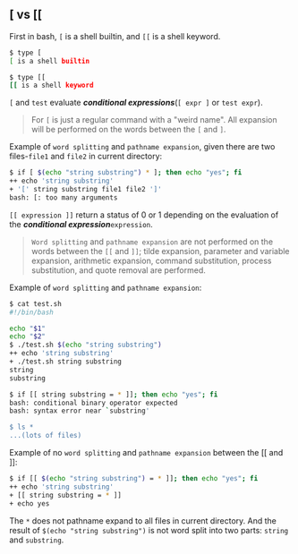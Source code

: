 ## [ vs [[

First in bash, `[` is a shell builtin, and `[[` is a shell keyword.
```bash
$ type [
[ is a shell builtin

$ type [[
[[ is a shell keyword
```

`[` and `test` evaluate ***conditional expressions***(`[ expr ]` or `test expr`).
> For `[` is just a regular command with a "weird name". All expansion will be performed on the words between the `[` and `]`.

Example of `word splitting` and `pathname expansion`, given there are two files-`file1` and `file2` in current directory:
```bash
$ if [ $(echo "string substring") * ]; then echo "yes"; fi
++ echo 'string substring'
+ '[' string substring file1 file2 ']'
bash: [: too many arguments
```



`[[ expression ]]` return a status of 0 or 1 depending on the evaluation of the ***conditional expression***`expression`.
> `Word splitting` and `pathname expansion` are not performed on the words between the `[[` and `]]`; tilde expansion, parameter and variable expansion, arithmetic expansion, command substitution, process substitution, and quote removal are performed.

Example of `word splitting` and `pathname expansion`:
```bash
$ cat test.sh
#!/bin/bash

echo "$1" 
echo "$2"
$ ./test.sh $(echo "string substring")
++ echo 'string substring'
+ ./test.sh string substring
string
substring

$ if [[ string substring = * ]]; then echo "yes"; fi
bash: conditional binary operator expected
bash: syntax error near `substring'

$ ls *
...(lots of files)
```

Example of no `word splitting` and `pathname expansion` between the [[ and ]]: 
```bash
$ if [[ $(echo "string substring") = * ]]; then echo "yes"; fi
++ echo 'string substring'
+ [[ string substring = * ]]
+ echo yes
```
The `*` does not pathname expand to all files in current directory. And the result of `$(echo "string substring")` is not word split into two parts: `string` and `substring`.

